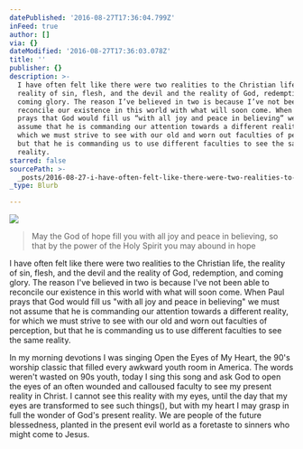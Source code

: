 ```yaml
---
datePublished: '2016-08-27T17:36:04.799Z'
inFeed: true
author: []
via: {}
dateModified: '2016-08-27T17:36:03.078Z'
title: ''
publisher: {}
description: >-
  I have often felt like there were two realities to the Christian life, the
  reality of sin, flesh, and the devil and the reality of God, redemption, and
  coming glory. The reason I’ve believed in two is because I’ve not been able to
  reconcile our existence in this world with what will soon come. When Paul
  prays that God would fill us “with all joy and peace in believing” we must not
  assume that he is commanding our attention towards a different reality, for
  which we must strive to see with our old and worn out faculties of perception,
  but that he is commanding us to use different faculties to see the same
  reality.
starred: false
sourcePath: >-
  _posts/2016-08-27-i-have-often-felt-like-there-were-two-realities-to-the-chris.md
_type: Blurb

---
```

![](https://the-grid-user-content.s3-us-west-2.amazonaws.com/51a57b50-b57b-4702-9216-10974ad53d2a.jpg)

> May the God of hope fill you with all joy and peace in believing, so that by the power of the Holy Spirit you may abound in hope

I have often felt like there were two realities to the Christian life, the reality of sin, flesh, and the devil and the reality of God, redemption, and coming glory. The reason I've believed in two is because I've not been able to reconcile our existence in this world with what will soon come. When Paul prays that God would fill us "with all joy and peace in believing" we must not assume that he is commanding our attention towards a different reality, for which we must strive to see with our old and worn out faculties of perception, but that he is commanding us to use different faculties to see the same reality.

In my morning devotions I was singing Open the Eyes of My Heart, the 90's worship classic that filled every awkward youth room in America. The words weren't wasted on 90s youth, today I sing this song and ask God to open the eyes of an often wounded and calloused faculty to see my present reality in Christ. I cannot see this reality with my eyes, until the day that my eyes are transformed to see such things(), but with my heart I may grasp in full the wonder of God's present reality. We are people of the future blessedness, planted in the present evil world as a foretaste to sinners who might come to Jesus.